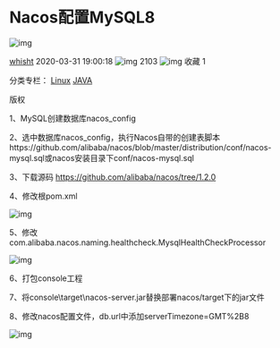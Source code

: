 # Nacos配置MySQL8

![img](https://csdnimg.cn/release/blogv2/dist/pc/img/original.png)

[whisht](https://me.csdn.net/ljz9425) 2020-03-31 19:00:18 ![img](https://csdnimg.cn/release/blogv2/dist/pc/img/articleReadEyes.png) 2103 ![img](https://csdnimg.cn/release/blogv2/dist/pc/img/tobarCollect.png) 收藏 1

分类专栏： [Linux](https://blog.csdn.net/ljz9425/category_1136111.html) [JAVA](https://blog.csdn.net/ljz9425/category_194128.html)

版权

1、MySQL创建数据库nacos_config

2、选中数据库nacos_config，执行Nacos自带的创建表脚本https://github.com/alibaba/nacos/blob/master/distribution/conf/nacos-mysql.sql或nacos安装目录下conf/nacos-mysql.sql

3、下载源码 https://github.com/alibaba/nacos/tree/1.2.0

4、修改根pom.xml

![img](https://img-blog.csdnimg.cn/2020033118553587.png)

5、修改com.alibaba.nacos.naming.healthcheck.MysqlHealthCheckProcessor

![img](https://img-blog.csdnimg.cn/20200331185644754.png?x-oss-process=image/watermark,type_ZmFuZ3poZW5naGVpdGk,shadow_10,text_aHR0cHM6Ly9ibG9nLmNzZG4ubmV0L2xqejk0MjU=,size_16,color_FFFFFF,t_70)

6、打包console工程

7、将console\target\nacos-server.jar替换部署nacos/target下的jar文件

8、修改nacos配置文件，db.url中添加serverTimezone=GMT%2B8

![img](https://img-blog.csdnimg.cn/20200331185917263.png)